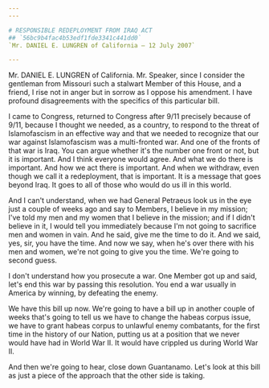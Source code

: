 ```yaml
---
---

# RESPONSIBLE REDEPLOYMENT FROM IRAQ ACT
## `56bc9b4fac4b53edf1fde3341c441dd0`
`Mr. DANIEL E. LUNGREN of California — 12 July 2007`

---
```



Mr. DANIEL E. LUNGREN of California. Mr. Speaker, since I consider 
the gentleman from Missouri such a stalwart Member of this House, and a 
friend, I rise not in anger but in sorrow as I oppose his amendment. I 
have profound disagreements with the specifics of this particular bill.

I came to Congress, returned to Congress after 9/11 precisely because 
of 9/11, because I thought we needed, as a country, to respond to the 
threat of Islamofascism in an effective way and that we needed to 
recognize that our war against Islamofascism was a multi-fronted war. 
And one of the fronts of that war is Iraq. You can argue whether it's 
the number one front or not, but it is important. And I think everyone 
would agree. And what we do there is important. And how we act there is 
important. And when we withdraw, even though we call it a redeployment, 
that is important. It is a message that goes beyond Iraq. It goes to 
all of those who would do us ill in this world.

And I can't understand, when we had General Petraeus look us in the 
eye just a couple of weeks ago and say to Members, I believe in my 
mission; I've told my men and my women that I believe in the mission; 
and if I didn't believe in it, I would tell you immediately because I'm 
not going to sacrifice men and women in vain. And he said, give me the 
time to do it. And we said, yes, sir, you have the time. And now we 
say, when he's over there with his men and women, we're not going to 
give you the time. We're going to second guess.

I don't understand how you prosecute a war. One Member got up and 
said, let's end this war by passing this resolution. You end a war 
usually in America by winning, by defeating the enemy.

We have this bill up now. We're going to have a bill up in another 
couple of weeks that's going to tell us we have to change the habeas 
corpus issue, we have to grant habeas corpus to unlawful enemy 
combatants, for the first time in the history of our Nation, putting us 
at a position that we never would have had in World War II. It would 
have crippled us during World War II.

And then we're going to hear, close down Guantanamo. Let's look at 
this bill as just a piece of the approach that the other side is 
taking.